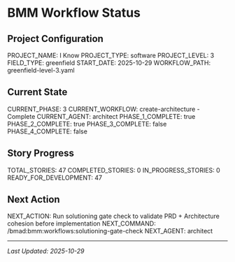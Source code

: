 # BMM Workflow Status

## Project Configuration

PROJECT_NAME: I Know
PROJECT_TYPE: software
PROJECT_LEVEL: 3
FIELD_TYPE: greenfield
START_DATE: 2025-10-29
WORKFLOW_PATH: greenfield-level-3.yaml

## Current State

CURRENT_PHASE: 3
CURRENT_WORKFLOW: create-architecture - Complete
CURRENT_AGENT: architect
PHASE_1_COMPLETE: true
PHASE_2_COMPLETE: true
PHASE_3_COMPLETE: false
PHASE_4_COMPLETE: false

## Story Progress

TOTAL_STORIES: 47
COMPLETED_STORIES: 0
IN_PROGRESS_STORIES: 0
READY_FOR_DEVELOPMENT: 47

## Next Action

NEXT_ACTION: Run solutioning gate check to validate PRD + Architecture cohesion before implementation
NEXT_COMMAND: /bmad:bmm:workflows:solutioning-gate-check
NEXT_AGENT: architect

---

_Last Updated: 2025-10-29_